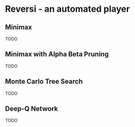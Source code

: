 # Reversi - an automated player

## Minimax

TODO

## Minimax with Alpha Beta Pruning

TODO

## Monte Carlo Tree Search

TODO

## Deep-Q Network

TODO
